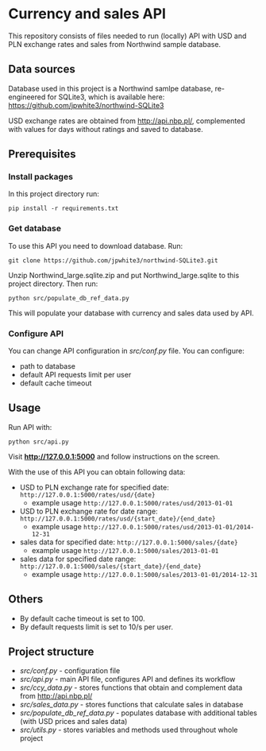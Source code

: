 # Currency and sales API

This repository consists of files needed to run (locally) API with USD and PLN exchange rates and sales from Northwind sample database.

## Data sources

Database used in this project is a Northwind samlpe database, re-engineered for SQLite3, which is available here: https://github.com/jpwhite3/northwind-SQLite3

USD exchange rates are obtained from http://api.nbp.pl/, complemented with values for days without ratings and saved to database.

## Prerequisites
### Install packages

In this project directory run:

``pip install -r requirements.txt``

### Get database
To use this API you need to download database. Run:

``git clone https://github.com/jpwhite3/northwind-SQLite3.git``

Unzip Northwind_large.sqlite.zip and put Northwind_large.sqlite to this project directory.
Then run:

``python src/populate_db_ref_data.py``

This will populate your database with currency and sales data used by API.

### Configure API

You can change API configuration in *src/conf.py* file. 
You can configure:
- path to database
- default API requests limit per user 
- default cache timeout 

## Usage

Run API with:

``python src/api.py``

Visit **http://127.0.0.1:5000** and follow instructions on the screen.

With the use of this API you can obtain following data:
- USD to PLN exchange rate for specified date:
``http://127.0.0.1:5000/rates/usd/{date}``
  - example usage ``http://127.0.0.1:5000/rates/usd/2013-01-01``
- USD to PLN exchange rate for date range:
``http://127.0.0.1:5000/rates/usd/{start_date}/{end_date}``
  - example usage ``http://127.0.0.1:5000/rates/usd/2013-01-01/2014-12-31``
- sales data for specified date:
``http://127.0.0.1:5000/sales/{date}``
  - example usage ``http://127.0.0.1:5000/sales/2013-01-01``
- sales data for specified date range:
``http://127.0.0.1:5000/sales/{start_date}/{end_date}``
  - example usage ``http://127.0.0.1:5000/sales/2013-01-01/2014-12-31``
    
## Others

- By default cache timeout is set to 100.
- By default requests limit is set to 10/s per user.

## Project structure

- *src/conf.py* - configuration file
- *src/api.py* - main API file, configures API and defines its workflow 
- *src/ccy_data.py* - stores functions that obtain and complement data from http://api.nbp.pl/
- *src/sales_data.py* - stores functions that calculate sales in database
- *src/populate_db_ref_data.py* - populates database with additional tables (with USD prices and sales data)
- *src/utils.py* - stores variables and methods used throughout whole project